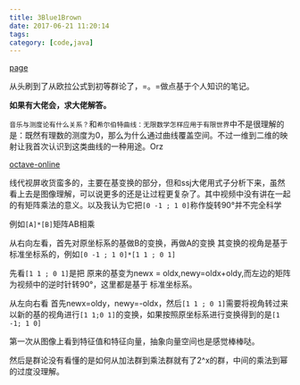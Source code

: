 ```yaml
---
title: 3Blue1Brown
date: 2017-06-21 11:20:14
tags:
category: [code,java]
---
```


[page](http://space.bilibili.com/88461692#!/video)

从头刷到了从欧拉公式到初等群论了，=。=做点基于个人知识的笔记。

**如果有大佬会，求大佬解答。**


`音乐与测度论有什么关系？`和`希尔伯特曲线：无限数学怎样应用于有限世界`中不是很理解的是：既然有理数的测度为0，那么为什么通过曲线覆盖空间。不过一维到二维的映射让我首次认识到这类曲线的一种用途。Orz

[octave-online](http://octave-online.net/)

线代视屏收货蛮多的，主要在基变换的部分，但和ssj大佬用式子分析下来，虽然看上去是图像理解，可以说更多的还是让过程更复杂了。其中视频中没有讲在一起的有矩阵乘法的意义。以及我认为它把`[0 -1 ; 1 0]`称作旋转90°并不完全科学

例如`[A]*[B]`矩阵AB相乘

从右向左看，首先对原坐标系的基做B的变换，再做A的变换 其变换的视角是基于标准坐标系的，例如`[0 -1 ; 1 0]*[1 1 ; 0 1]`

先看`[1 1 ; 0 1]`是把 原来的基变为newx = oldx,newy=oldx+oldy,而左边的矩阵为视频中的逆时针转90°，这里都是基于 标准坐标系。

从左向右看 首先newx=oldy，newy=-oldx，然后`[1 1 ; 0 1]`需要将视角转过来以新的基的视角进行`[1 1;0 1]`的变换，如果按照原坐标系进行变换得到的是`[1 -1; 1 0]`

第一次从图像上看到特征值和特征向量，抽象向量空间也是感觉棒棒哒。

然后是群论没有看懂的是如何从加法群到乘法群就有了2^x的群，中间的乘法到幂的过度没理解。

